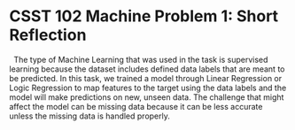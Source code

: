 # **CSST 102 Machine Problem 1: Short Reflection**



&nbsp;	The type of Machine Learning that was used in the task is supervised learning because the dataset includes defined data labels that are meant to be predicted. In this task, we trained a model through Linear Regression or Logic Regression to map features to the target using the data labels and the model will make predictions on new, unseen data. The challenge that might affect the model can be missing data because it can be less accurate unless the missing data is handled properly.



